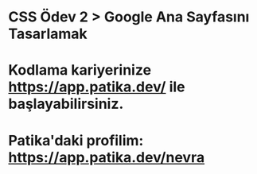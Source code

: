 # CSS Ödev 2 > Google Ana Sayfasını Tasarlamak
# Kodlama kariyerinize https://app.patika.dev/ ile başlayabilirsiniz.
# Patika'daki profilim: https://app.patika.dev/nevra
